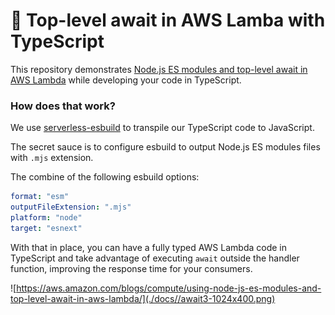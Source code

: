 # 🚀 Top-level await in AWS Lamba with TypeScript

This repository demonstrates [Node.js ES modules and top-level await in AWS Lambda](https://aws.amazon.com/blogs/compute/using-node-js-es-modules-and-top-level-await-in-aws-lambda/) while developing your code in TypeScript.

### How does that work?

We use [serverless-esbuild](https://github.com/floydspace/serverless-esbuild) to transpile our TypeScript code to JavaScript.

The secret sauce is to configure esbuild to output Node.js ES modules files with `.mjs` extension.

The combine of the following esbuild options:

```yaml
format: "esm"
outputFileExtension: ".mjs"
platform: "node"
target: "esnext"
```

With that in place, you can have a fully typed AWS Lambda code in TypeScript and take advantage of executing `await` outside the handler function, improving the response time for your consumers.

![https://aws.amazon.com/blogs/compute/using-node-js-es-modules-and-top-level-await-in-aws-lambda/](./docs//await3-1024x400.png)
